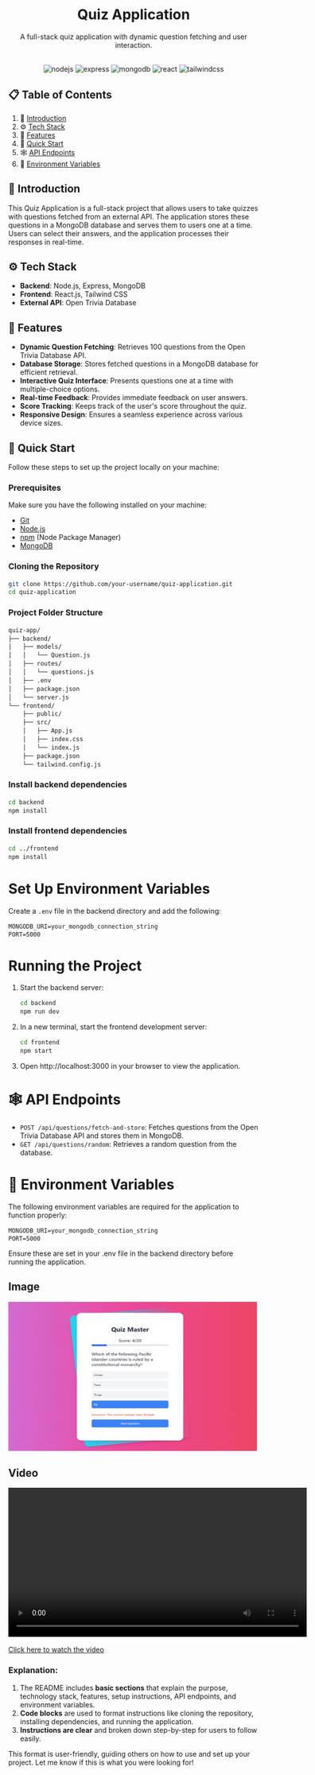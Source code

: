 <div align="center">
  <h1 align="center">Quiz Application</h1>
  <p align="center">
    A full-stack quiz application with dynamic question fetching and user interaction.
  </p>
  <br />
  <div>
    <img src="https://img.shields.io/badge/-Node.js-black?style=for-the-badge&logoColor=white&logo=node.js&color=339933" alt="nodejs" />
    <img src="https://img.shields.io/badge/-Express-black?style=for-the-badge&logoColor=white&logo=express&color=000000" alt="express" />
    <img src="https://img.shields.io/badge/-MongoDB-black?style=for-the-badge&logoColor=white&logo=mongodb&color=47A248" alt="mongodb" />
    <img src="https://img.shields.io/badge/-React-black?style=for-the-badge&logoColor=white&logo=react&color=61DAFB" alt="react" />
    <img src="https://img.shields.io/badge/-Tailwind_CSS-black?style=for-the-badge&logoColor=white&logo=tailwind-css&color=06B6D4" alt="tailwindcss" />
  </div>
</div>

## 📋 Table of Contents

1. 🤖 [Introduction](#-introduction)
2. ⚙️ [Tech Stack](#️-tech-stack)
3. 🔋 [Features](#-features)
4. 🤸 [Quick Start](#-quick-start)
5. 🕸️ [API Endpoints](#-api-endpoints)
6. 🔗 [Environment Variables](#-environment-variables)

## 🤖 Introduction

This Quiz Application is a full-stack project that allows users to take quizzes with questions fetched from an external API. The application stores these questions in a MongoDB database and serves them to users one at a time. Users can select their answers, and the application processes their responses in real-time.

## ⚙️ Tech Stack

- **Backend**: Node.js, Express, MongoDB
- **Frontend**: React.js, Tailwind CSS
- **External API**: Open Trivia Database

## 🔋 Features

- **Dynamic Question Fetching**: Retrieves 100 questions from the Open Trivia Database API.
- **Database Storage**: Stores fetched questions in a MongoDB database for efficient retrieval.
- **Interactive Quiz Interface**: Presents questions one at a time with multiple-choice options.
- **Real-time Feedback**: Provides immediate feedback on user answers.
- **Score Tracking**: Keeps track of the user's score throughout the quiz.
- **Responsive Design**: Ensures a seamless experience across various device sizes.

## 🤸 Quick Start

Follow these steps to set up the project locally on your machine:

### Prerequisites

Make sure you have the following installed on your machine:

- [Git](https://git-scm.com/)
- [Node.js](https://nodejs.org/en)
- [npm](https://www.npmjs.com/) (Node Package Manager)
- [MongoDB](https://www.mongodb.com/try/download/community)

### Cloning the Repository

```bash
git clone https://github.com/your-username/quiz-application.git
cd quiz-application
```

### Project Folder Structure

```bash
quiz-app/
├── backend/
│   ├── models/
│   │   └── Question.js
│   ├── routes/
│   │   └── questions.js
│   ├── .env
│   ├── package.json
│   └── server.js
└── frontend/
    ├── public/
    ├── src/
    │   ├── App.js
    │   ├── index.css
    │   └── index.js
    ├── package.json
    └── tailwind.config.js
  ```

### Install backend dependencies
```bash
cd backend
npm install
```

### Install frontend dependencies
```bash
cd ../frontend
npm install
```

# Set Up Environment Variables

Create a `.env` file in the backend directory and add the following:

```plaintext
MONGODB_URI=your_mongodb_connection_string
PORT=5000
```

# Running the Project

1. Start the backend server:
   ```bash
   cd backend
   npm run dev
   ```
2. In a new terminal, start the frontend development server:
    ```bash
   cd frontend
   npm start
   ```
3. Open http://localhost:3000 in your browser to view the application.



# 🕸️ API Endpoints

* `POST /api/questions/fetch-and-store`: Fetches questions from the Open Trivia Database API and stores them in MongoDB.
* `GET /api/questions/random`: Retrieves a random question from the database.



# 🔗 Environment Variables

The following environment variables are required for the application to function properly:

```plaintext
MONGODB_URI=your_mongodb_connection_string
PORT=5000
```
Ensure these are set in your .env file in the backend directory before running the application.


## Image 

<img src="./public/image.png" alt="Alt Text" width="500" height="300">

## Video 

<video width="600" controls>
  <source src="./public/quizapp.mp4" type="video/mp4">
  Your browser does not support the video tag.
</video>

[Click here to watch the video](./public/quizapp.mp4)


### Explanation:
1. The README includes **basic sections** that explain the purpose, technology stack, features, setup instructions, API endpoints, and environment variables.
2. **Code blocks** are used to format instructions like cloning the repository, installing dependencies, and running the application.
3. **Instructions are clear** and broken down step-by-step for users to follow easily.

This format is user-friendly, guiding others on how to use and set up your project. Let me know if this is what you were looking for!
